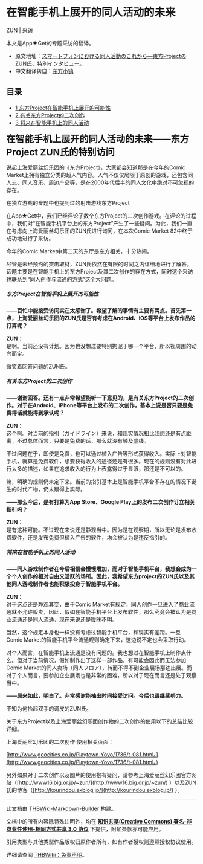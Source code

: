 # 在智能手机上展开的同人活动的未来

<!-- source html: G:\repos\THBWiki-Markdown-Builder\THBWikiMarkdown\Temp\main\7\7f\ns0%3A%E5%9C%A8%E6%99%BA%E8%83%BD%E6%89%8B%E6%9C%BA%E4%B8%8A%E5%B1%95%E5%BC%80%E7%9A%84%E5%90%8C%E4%BA%BA%E6%B4%BB%E5%8A%A8%E7%9A%84%E6%9C%AA%E6%9D%A5.html -->

ZUN | 采访

  
本文是App★Get的专题采访的翻译。
  

- 原文地址：[スマートフォンにおける同人活動のこれから―東方ProjectのZUN氏、特別インタビュー](http://appget.com/c/news/7407/project-interview/)。
- 中文翻译转自：[东方小镇](http://bbs.thproject.net/read.php?tid=76231)


## 目录

- [1 东方Project在智能手机上展开的可能性](#东方Project在智能手机上展开的可能性)
- [2 有关东方Project的二次创作](#有关东方Project的二次创作)
- [3 将来在智能手机上的同人活动](#将来在智能手机上的同人活动)




  
<big><big><big> **在智能手机上展开的同人活动的未来——东方Project ZUN氏的特别访问** </big></big></big>
  
  
说起上海爱丽丝幻乐团的《东方Project》，大家都会知道那是在今年的Comic Market上拥有独立分类的超人气内容。人气不仅仅局限于原创的游戏，还包含同人志、同人音乐、周边产品等，是在2000年代后半的同人文化中绝对不可忽视的存在。
  

[](./文件-AppGet采访插图1.jpg.md)  [](./文件-AppGet采访插图1.jpg.md)在独立游戏的专题中也提到过的射击游戏东方Project  
  

  
  
在App★Get中，我们已经评论了数个东方Project的二次创作游戏。在评论的过程中，我们对“在智能手机平台上的东方Project”产生了一些疑问。为此，我们一直在考虑向上海爱丽丝幻乐团的ZUN氏进行询问，在本次Comic Market 82中终于成功地进行了采访。
  

[](./文件-AppGet采访插图2.jpg.md)  [](./文件-AppGet采访插图2.jpg.md)今年的Comic Market中第二天的东厅是东方相关，十分热闹。  
  

  
  
尽管是未经预约的突击取材，ZUN氏依然在有限的时间之内详细地进行了解答。话题主要是在智能手机上的东方Project及其二次创作的存在方式，同时这个采访也联系到“同人创作与流通的方式”这个大问题。
  


##### 东方Project在智能手机上展开的可能性
  
 **——百忙中能接受访问实在太感谢了。希望了解的事情有主要有两点。首先第一点，上海爱丽丝幻乐团的ZUN氏是否有考虑在Android、iOS等平台上发布作品的打算呢？** 
  
  
 **ZUN：**   
是啊。当前还没有计划。因为也没想过要特别拘泥于哪一个平台，所以视周围的动向而定。
  

[](./文件-AppGet采访插图3.jpg.md)  [](./文件-AppGet采访插图3.jpg.md)微笑着回答问题的ZUN氏。  
  

  

##### 有关东方Project的二次创作
  
 **——谢谢回答。还有一点非常希望能听一下意见的，是有关东方Project的二次创作。对于在Android、iPhone等平台上发布的二次创作，基本上说是否只要是免费得话就能得到承认呢？** 
  
  
 **ZUN：**   
这个啊。对当前的指引（ガイドライン）来说，和现实情况相比我想还是有点距离，不过总体而言，只要是免费的话，那么就没有触及底线。  

不过问题在于，即使是免费，也可以通过植入广告等形式获得收入。实际上对智能手机，就算是免费软件，想要获得收入的途径还是有很多。现在的规则没有对此进行太多的描述，如果在追求收入的行为上表露得过于显眼，那还是不可以的。  

嘛，明确的规则仍未定下来。当前的指引基本上是智能手机平台不存在的情况下诞生的时代产物，仍未跟得上实际。
  
  
 **——那么今后，是有打算为App Store、Google Play上的发布二次创作订立相关指引吗？** 
  
  
 **ZUN：**   
是有这种可能。不过现在来说还是静观当中。因为是在观察期，所以无论是发布收费软件，还是发布免费但植入广告的软件，均会被认为是违反指引的。
  


##### 将来在智能手机上的同人活动
  
 **——同人游戏制作者在今后相信会慢慢增加，而对于智能手机平台，我想会成为一个个人创作的相对自由又活跃的场所。因此，我希望东方project的ZUN氏以及其他同人游戏制作者也能积极投身于智能手机平台。** 
  
  
 **ZUN：**   
对于这点还是静观其变，由于Comic Market有规定，同人创作一旦进入了商业流通就不允许贩卖，因此，假如在智能手机平台上发布软件，那么究竟会被认为是商业流通还是同人流通，现在来说还是暧昧不明。  

当然，这个规定本身也一样没有考虑过智能手机平台，和现实有差距。一旦Comic Market的智能手机平台流通规则确定下来，这边说不定也会采取行动。  

对个人而言，在智能手机上流通是没有问题的。我也想过在智能手机上制作点什么。但对于当前情况，假如制作出了这样一部作品，有可能会因此而无法参加Comic Market的同人卖场（同人フロア），转而不得不到企业展场那边出展。而对于个人而言，要参加企业展场也是非常的困难，所以对于现在而言还是处于观察当中。
  
  
 **——原来如此，明白了。非常感谢能抽出时间接受访问。今后也请继续努力。** 
  

[](./文件-AppGet采访插图4.jpg.md)  [](./文件-AppGet采访插图4.jpg.md)不知为何抬起双手的调皮的ZUN氏。  
  

  
  
关于东方Project以及上海爱丽丝幻乐团创作物的二次创作的使用以下的总结比较详细。
  
  
上海爱丽丝幻乐团的二次创作·使用相关页面：  

[http://www.geocities.co.jp/Playtown-Yoyo/1736/t-081.html。](http://www.geocities.co.jp/Playtown-Yoyo/1736/t-081.html。)
  
  
另外如果对于二次创作以及图片的使用抱有疑问，请参考上海爱丽丝幻乐团官方网站（[http://www16.big.or.jp/~zun/](http://www16.big.or.jp/~zun/) ）以及ZUN氏的博客（[http://kourindou.exblog.jp/](http://kourindou.exblog.jp/) ）。
  





---

此文档由 [THBWiki-Markdown-Builder](https://github.com/Delsin-Yu/THBWiki-Markdown-Builder) 构建。

文档中的所有内容除特殊注明外，均在 [**知识共享(Creative Commons) 署名-非商业性使用-相同方式共享 3.0 协议**](https://creativecommons.org/licenses/by-sa/3.0/deed.zh-hans) 下提供，附加条款亦可能应用。

引用类型与其他类型作品版权归原作者所有，如有作者授权则遵照授权协议使用。

详细请查阅 [THBWiki：免责声明](https://thbwiki.cc/THBWiki:%E5%85%8D%E8%B4%A3%E5%A3%B0%E6%98%8E)。

